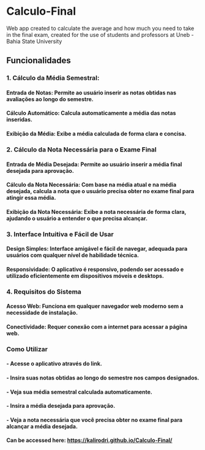 # Calculo-Final
Web app created to calculate the average and how much you need to take in the final exam, created for the use of students and professors at Uneb - Bahia State University 
## Funcionalidades
### 1. Cálculo da Média Semestral:
#### Entrada de Notas: Permite ao usuário inserir as notas obtidas nas avaliações ao longo do semestre.
#### Cálculo Automático: Calcula automaticamente a média das notas inseridas.
#### Exibição da Média: Exibe a média calculada de forma clara e concisa.
### 2. Cálculo da Nota Necessária para o Exame Final
#### Entrada de Média Desejada: Permite ao usuário inserir a média final desejada para aprovação.
#### Cálculo da Nota Necessária: Com base na média atual e na média desejada, calcula a nota que o usuário precisa obter no exame final para atingir essa média.
#### Exibição da Nota Necessária: Exibe a nota necessária de forma clara, ajudando o usuário a entender o que precisa alcançar.
### 3. Interface Intuitiva e Fácil de Usar
#### Design Simples: Interface amigável e fácil de navegar, adequada para usuários com qualquer nível de habilidade técnica.
#### Responsividade: O aplicativo é responsivo, podendo ser acessado e utilizado eficientemente em dispositivos móveis e desktops.
### 4. Requisitos do Sistema
#### Acesso Web: Funciona em qualquer navegador web moderno sem a necessidade de instalação.
#### Conectividade: Requer conexão com a internet para acessar a página web.
### Como Utilizar
#### - Acesse o aplicativo através do link.
#### - Insira suas notas obtidas ao longo do semestre nos campos designados.
#### - Veja sua média semestral calculada automaticamente.
#### - Insira a média desejada para aprovação.
#### - Veja a nota necessária que você precisa obter no exame final para alcançar a média desejada.

#### Can be accessed here: https://kalirodri.github.io/Calculo-Final/
